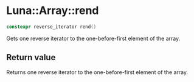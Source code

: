 # Luna::Array::rend

```c++
constexpr reverse_iterator rend()
```

Gets one reverse iterator to the one-before-first element of the array. 



## Return value
Returns one reverse iterator to the one-before-first element of the array. 


